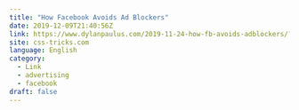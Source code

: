 ```yaml
---
title: "How Facebook Avoids Ad Blockers"
date: 2019-12-09T21:40:56Z
link: https://www.dylanpaulus.com/2019-11-24-how-fb-avoids-adblockers/?utm_medium=RSS&utm_source=news.12bit.vn
site: css-tricks.com
language: English
category:
  - Link
  - advertising
  - facebook
draft: false
---
```

